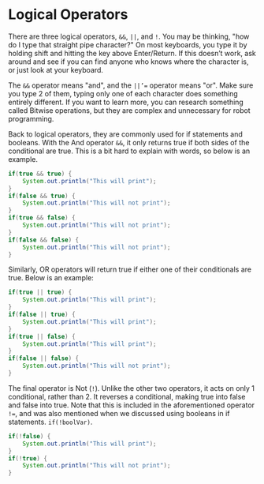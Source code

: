 # Logical Operators

There are three logical operators, `&&`, `||`, and `!`. You may be thinking, "how do I type that straight pipe character?" On most keyboards, you type it by holding shift and hitting the key above Enter/Return. If this doesn’t work, ask around and see if you can find anyone who knows where the character is, or just look at your keyboard.

The `&&` operator means "and", and the `||’=` operator means "or". Make sure you type 2 of them, typing only one of each character does something entirely different. If you want to learn more, you can research something called Bitwise operations, but they are complex and unnecessary for robot programming.

Back to logical operators, they are commonly used for if statements and booleans. With the And operator `&&`, it only returns true if both sides of the conditional are true. This is a bit hard to explain with words, so below is an example.

```java
if(true && true) {
    System.out.println("This will print");
}
if(false && true) {
    System.out.println("This will not print");
}
if(true && false) {
    System.out.println("This will not print");
}
if(false && false) {
    System.out.println("This will not print");
}
```

Similarly, OR operators will return true if either one of their conditionals are true. Below is an example:

```java
if(true || true) {
    System.out.println("This will print");
}
if(false || true) {
    System.out.println("This will print");
}
if(true || false) {
    System.out.println("This will print");
}
if(false || false) {
    System.out.println("This will not print");
}
```

The final operator is Not (`!`). Unlike the other two operators, it acts on only 1 conditional, rather than 2. It reverses a conditional, making true into false and false into true. Note that this is included in the aforementioned operator `!=`, and was also mentioned when we discussed using booleans in if statements. `if(!boolVar)`.

```java
if(!false) {
    System.out.println("This will print");
}
if(!true) {
    System.out.println("This will not print");
}
```
